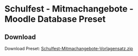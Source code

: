 # Schulfest - Mitmachangebote - Moodle Database Preset

## Download

Download Preset: [Schulfest-Mitmachangebote-Vorlagensatz.zip](https://github.com/margomius/moodle-datenbanken-vorlagen/raw/main/Schulfest-Mitmachangebote/Schulfest-Mitmachangebote-Vorlagensatz.zip)
